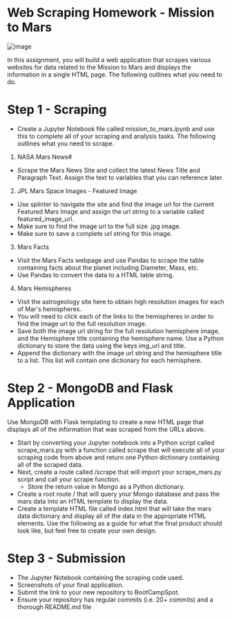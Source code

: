 # Web Scraping Homework - Mission to Mars

![image](https://user-images.githubusercontent.com/79106201/121795350-7701a080-cbd5-11eb-8320-89763c6925c1.png)

In this assignment, you will build a web application that scrapes various websites for data related to the Mission to Mars and displays the information in a single HTML page. The following outlines what you need to do.

# Step 1 - Scraping

- Create a Jupyter Notebook file called mission_to_mars.ipynb and use this to complete all of your scraping and analysis tasks. The following outlines what you need to scrape.

1. NASA Mars News#

- Scrape the Mars News Site and collect the latest News Title and Paragraph Text. Assign the text to variables that you can reference later.

2. JPL Mars Space Images - Featured Image

- Use splinter to navigate the site and find the image url for the current Featured Mars Image and assign the url string to a variable called featured_image_url.
- Make sure to find the image url to the full size .jpg image.
- Make sure to save a complete url string for this image.

3. Mars Facts

- Visit the Mars Facts webpage and use Pandas to scrape the table containing facts about the planet including Diameter, Mass, etc.
- Use Pandas to convert the data to a HTML table string.

4. Mars Hemispheres

- Visit the astrogeology site here to obtain high resolution images for each of Mar's hemispheres.
- You will need to click each of the links to the hemispheres in order to find the image url to the full resolution image.
- Save both the image url string for the full resolution hemisphere image, and the Hemisphere title containing the hemisphere name. Use a Python dictionary to store the data using the keys img_url and title.
- Append the dictionary with the image url string and the hemisphere title to a list. This list will contain one dictionary for each hemisphere.

# Step 2 - MongoDB and Flask Application

Use MongoDB with Flask templating to create a new HTML page that displays all of the information that was scraped from the URLs above.

- Start by converting your Jupyter notebook into a Python script called scrape_mars.py with a function called scrape that will execute all of your scraping code from above and return one Python dictionary containing all of the scraped data.
- Next, create a route called /scrape that will import your scrape_mars.py script and call your scrape function.
  -   Store the return value in Mongo as a Python dictionary.
- Create a root route / that will query your Mongo database and pass the mars data into an HTML template to display the data.
- Create a template HTML file called index.html that will take the mars data dictionary and display all of the data in the appropriate HTML elements. Use the following as a guide for what the final product should look like, but feel free to create your own design.

# Step 3 - Submission

- The Jupyter Notebook containing the scraping code used.
- Screenshots of your final application.
- Submit the link to your new repository to BootCampSpot.
- Ensure your repository has regular commits (i.e. 20+ commits) and a thorough README.md file
